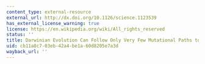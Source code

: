 ```yaml
---
content_type: external-resource
external_url: http://dx.doi.org/10.1126/science.1123539
has_external_license_warning: true
license: https://en.wikipedia.org/wiki/All_rights_reserved
status: ''
title: Darwinian Evolution Can Follow Only Very Few Mutational Paths to Fitter Proteins
uid: cb11a8c7-03eb-42a4-be1a-60d8205e7a3d
wayback_url: ''
---
```

